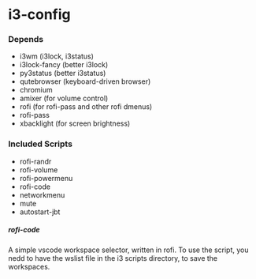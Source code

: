 # i3-config

### Depends
  - i3wm (i3lock, i3status)
  - i3lock-fancy (better i3lock)
  - py3status (better i3status)
  - qutebrowser (keyboard-driven browser)
  - chromium
  - amixer (for volume control)
  - rofi (for rofi-pass and other rofi dmenus)
  - rofi-pass
  - xbacklight (for screen brightness)

### Included Scripts
  - rofi-randr
  - rofi-volume
  - rofi-powermenu 
  - rofi-code
  - networkmenu
  - mute
  - autostart-jbt

##### rofi-code
A simple vscode workspace selector, written in rofi.
To use the script, you nedd to have the wslist file in the i3 scripts
directory, to save the workspaces. 

